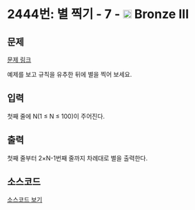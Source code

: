 # 2444번: 별 찍기 - 7 - <img src="https://static.solved.ac/tier_small/3.svg" style="height:20px" /> Bronze III

<!-- performance -->

<!-- 문제 제출 후 깃허브에 푸시를 했을 때 제출한 코드의 성능이 입력될 공간입니다.-->

<!-- end -->

## 문제

[문제 링크](https://boj.kr/2444)


<p>예제를 보고&nbsp;규칙을 유추한 뒤에 별을 찍어 보세요.</p>



## 입력


<p>첫째 줄에 N(1 ≤ N ≤ 100)이 주어진다.</p>



## 출력


<p>첫째 줄부터 2×N-1번째 줄까지 차례대로 별을 출력한다.</p>



## 소스코드

[소스코드 보기](별%20찍기%20-%207.py)